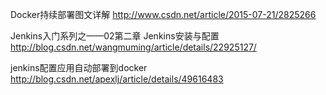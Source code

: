 Docker持续部署图文详解
http://www.csdn.net/article/2015-07-21/2825266

Jenkins入门系列之——02第二章 Jenkins安装与配置
http://blog.csdn.net/wangmuming/article/details/22925127/

jenkins配置应用自动部署到docker
http://blog.csdn.net/apexlj/article/details/49616483
